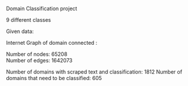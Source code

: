Domain Classification project

9 different classes

Given data: 

  Internet Graph of domain connected : 

  Number of nodes: 65208  
  Number of edges: 1642073

  Number of domains with scraped text and classification: 1812 
  Number of domains that need to be classified: 605
